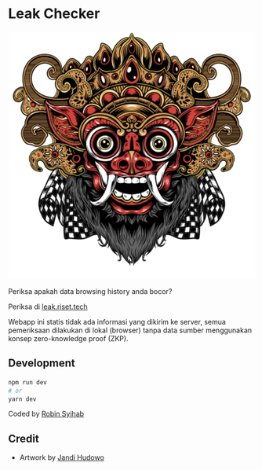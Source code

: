 # Leak Checker

![Leak](public/img/leak.png)

Periksa apakah data browsing history anda bocor?

Periksa di [leak.riset.tech](https://www.leak.riset.tech)

Webapp ini statis tidak ada informasi yang dikirim ke server, semua
pemeriksaan dilakukan di lokal (browser) tanpa data
sumber menggunakan konsep zero-knowledge proof (ZKP).

## Development

```bash
npm run dev
# or
yarn dev
```

Coded by [Robin Syihab](https://twitter.com/anvie)

## Credit

* Artwork by [Jandi Hudowo](https://twitter.com/JHudhowo)
